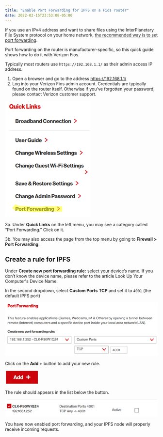 ```yaml
---
title: "Enable Port Forwarding for IPFS on a Fios router"
date: 2022-02-15T23:53:08-05:00
---
```


<style>.note img{border:1px solid black;}</style>

If you use an IPv4 address and want to share files using the InterPlanetary File System protocol on your home network, [the recommended way is to set port forwarding](https://docs.ipfs.io/how-to/nat-configuration/).

Port forwarding on the router is manufacturer-specific, so this quick guide shows how to do it with Verizon Fios.

Typically most routers use `https://192.168.1.1/` as their admin access IP address.

1. Open a browser and go to the address <https://192.168.1.1/>  
2. Log into your Verizon Fios admin account. Credentials are typically found on the router itself. Otherwise if you've forgotten your password, please contact Verizon customer support.

![Port Forwarding option under Quick Links](/portfolio/port-forwarding-fios-0.png#floatleft)

3a. Under **Quick Links** on the left menu, you may see a category called “Port Forwarding.” Click on it.

3b. You may also access the page from the top menu by going to **Firewall > Port Forwarding**.

## Create a rule for IPFS

Under **Create new port forwarding rule:** select your device’s name. If you don’t know the device name, please refer to the article Look Up Your Computer's Device Name.

In the second dropdown, select **Custom Ports** **TCP** and set it to `4001` (the default IPFS port)

![Setting the dropdowns](/portfolio/port-forwarding-fios-1.png)

Click on the **Add +** button to add your new rule.

![A red button that says "Add"](/portfolio/port-forwarding-fios-2.png)

The rule should appears in the list below the button.

![The device has been added to the list.](/portfolio/port-forwarding-fios-3.png)

You have now enabled port forwarding, and your IPFS node will properly receive incoming requests.